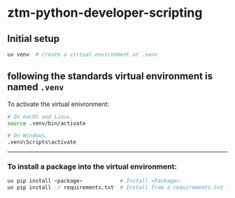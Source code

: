 # ztm-python-developer-scripting

## Initial setup

```sh
uv venv  # Create a virtual environment at .venv
```

## following the standards virtual environment is named `.venv`

To activate the virtual enivronment:

```sh
# On macOS and Linux.
source .venv/bin/activate

# On Windows.
.venv\Scripts\activate
```
---
### To install a package into the virtual environment:
```sh
uv pip install <package>            # Install <Package>.
uv pip install -r requirements.txt  # Install from a requirements.txt file.
```

